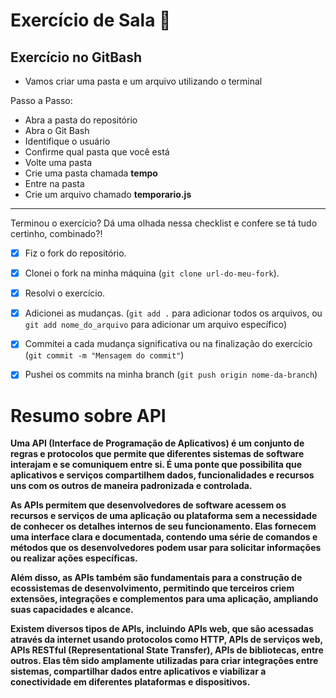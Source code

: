 # Exercício de Sala 🏫  

## Exercício no GitBash

- Vamos criar uma pasta e um arquivo utilizando o terminal

Passo a Passo:

* Abra a pasta do repositório
* Abra o Git Bash
* Identifique o usuário
* Confirme qual pasta que você está
* Volte uma pasta
* Crie uma pasta chamada **tempo**
* Entre na pasta
* Crie um arquivo chamado **temporario.js**
---

Terminou o exercício? Dá uma olhada nessa checklist e confere se tá tudo certinho, combinado?!

- [x] Fiz o fork do repositório.
- [x] Clonei o fork na minha máquina (`git clone url-do-meu-fork`).
- [x] Resolvi o exercício.
- [x] Adicionei as mudanças. (`git add .` para adicionar todos os arquivos, ou `git add nome_do_arquivo` para adicionar um arquivo específico)
- [x] Commitei a cada mudança significativa ou na finalização do exercício (`git commit -m "Mensagem do commit"`)
- [x] Pushei os commits na minha branch (`git push origin nome-da-branch`)


# <b> Resumo sobre API <b>
<b>
Uma API (Interface de Programação de Aplicativos) é um conjunto de regras e protocolos que permite que diferentes sistemas de software interajam e se comuniquem entre si. É uma ponte que possibilita que aplicativos e serviços compartilhem dados, funcionalidades e recursos uns com os outros de maneira padronizada e controlada.

As APIs permitem que desenvolvedores de software acessem os recursos e serviços de uma aplicação ou plataforma sem a necessidade de conhecer os detalhes internos de seu funcionamento. Elas fornecem uma interface clara e documentada, contendo uma série de comandos e métodos que os desenvolvedores podem usar para solicitar informações ou realizar ações específicas.

Além disso, as APIs também são fundamentais para a construção de ecossistemas de desenvolvimento, permitindo que terceiros criem extensões, integrações e complementos para uma aplicação, ampliando suas capacidades e alcance.

Existem diversos tipos de APIs, incluindo APIs web, que são acessadas através da internet usando protocolos como HTTP, APIs de serviços web, APIs RESTful (Representational State Transfer), APIs de bibliotecas, entre outros. Elas têm sido amplamente utilizadas para criar integrações entre sistemas, compartilhar dados entre aplicativos e viabilizar a conectividade em diferentes plataformas e dispositivos.
<b>